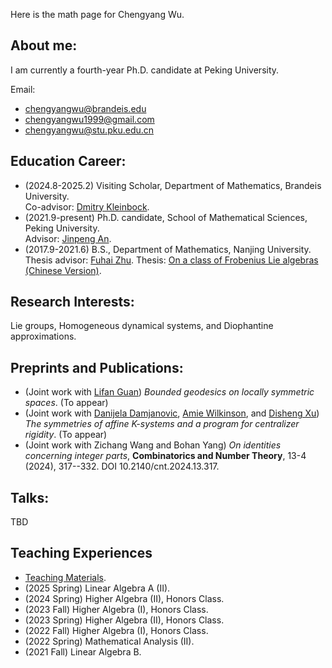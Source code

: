Here is the math page for Chengyang Wu.

## About me:

I am currently a fourth-year Ph.D. candidate at Peking University.

Email:<br>
- chengyangwu@brandeis.edu
- chengyangwu1999@gmail.com
- chengyangwu@stu.pku.edu.cn

## Education Career:
- (2024.8-2025.2) Visiting Scholar, Department of Mathematics, Brandeis University.<br>
Co-advisor: [Dmitry Kleinbock](https://people.brandeis.edu/~kleinboc/).
- (2021.9-present) Ph.D. candidate, School of Mathematical Sciences, Peking University.<br>
Advisor: [Jinpeng An](https://www.math.pku.edu.cn/teachers/anjp/).
- (2017.9-2021.6) B.S., Department of Mathematics, Nanjing University.<br>
Thesis advisor: [Fuhai Zhu](https://math.nju.edu.cn/jzyg/apypl/20240321/i261793.html).
Thesis: [On a class of Frobenius Lie algebras (Chinese Version)](File/Undergraduate_Thesis.pdf).  

## Research Interests:

Lie groups, Homogeneous dynamical systems, and Diophantine approximations. 

## Preprints and Publications:
- (Joint work with [Lifan Guan](https://www.westlake.edu.cn/faculty/lifan-guan.html)) _Bounded geodesics on locally symmetric spaces_. (To appear)
- (Joint work with [Danijela Damjanovic](https://www.kth.se/profile/ddam), [Amie Wilkinson](https://math.uchicago.edu/~wilkinso/), and [Disheng Xu](https://www.researchgate.net/profile/Disheng-Xu-4)) _The symmetries of affine K-systems and a program for centralizer rigidity_. (To appear)
- (Joint work with Zichang Wang and Bohan Yang) _On identities concerning integer parts_, **Combinatorics and Number Theory**, 13-4 (2024), 317--332. DOI 10.2140/cnt.2024.13.317.

## Talks:
TBD

## Teaching Experiences
- [Teaching Materials](http://scholar.pku.edu.cn/chengyangwu/classes).
- (2025 Spring) Linear Algebra A (II).
- (2024 Spring) Higher Algebra (II), Honors Class.
- (2023 Fall) Higher Algebra (I), Honors Class.
- (2023 Spring) Higher Algebra (II), Honors Class.
- (2022 Fall) Higher Algebra (I), Honors Class.
- (2022 Spring) Mathematical Analysis (II).
- (2021 Fall) Linear Algebra B.
